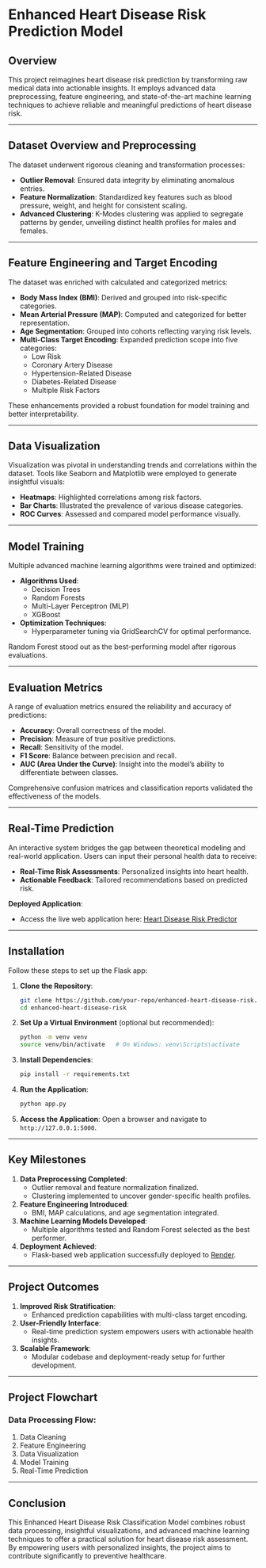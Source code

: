 # Enhanced Heart Disease Risk Prediction Model

## Overview
This project reimagines heart disease risk prediction by transforming raw medical data into actionable insights. It employs advanced data preprocessing, feature engineering, and state-of-the-art machine learning techniques to achieve reliable and meaningful predictions of heart disease risk.

---

## Dataset Overview and Preprocessing

The dataset underwent rigorous cleaning and transformation processes:
- **Outlier Removal**: Ensured data integrity by eliminating anomalous entries.
- **Feature Normalization**: Standardized key features such as blood pressure, weight, and height for consistent scaling.
- **Advanced Clustering**: K-Modes clustering was applied to segregate patterns by gender, unveiling distinct health profiles for males and females.

---

## Feature Engineering and Target Encoding

The dataset was enriched with calculated and categorized metrics:
- **Body Mass Index (BMI)**: Derived and grouped into risk-specific categories.
- **Mean Arterial Pressure (MAP)**: Computed and categorized for better representation.
- **Age Segmentation**: Grouped into cohorts reflecting varying risk levels.
- **Multi-Class Target Encoding**: Expanded prediction scope into five categories:
  - Low Risk
  - Coronary Artery Disease
  - Hypertension-Related Disease
  - Diabetes-Related Disease
  - Multiple Risk Factors

These enhancements provided a robust foundation for model training and better interpretability.

---

## Data Visualization

Visualization was pivotal in understanding trends and correlations within the dataset. Tools like Seaborn and Matplotlib were employed to generate insightful visuals:
- **Heatmaps**: Highlighted correlations among risk factors.
- **Bar Charts**: Illustrated the prevalence of various disease categories.
- **ROC Curves**: Assessed and compared model performance visually.

---

## Model Training

Multiple advanced machine learning algorithms were trained and optimized:
- **Algorithms Used**:
  - Decision Trees
  - Random Forests
  - Multi-Layer Perceptron (MLP)
  - XGBoost
- **Optimization Techniques**:
  - Hyperparameter tuning via GridSearchCV for optimal performance.

Random Forest stood out as the best-performing model after rigorous evaluations.

---

## Evaluation Metrics

A range of evaluation metrics ensured the reliability and accuracy of predictions:
- **Accuracy**: Overall correctness of the model.
- **Precision**: Measure of true positive predictions.
- **Recall**: Sensitivity of the model.
- **F1 Score**: Balance between precision and recall.
- **AUC (Area Under the Curve)**: Insight into the model’s ability to differentiate between classes.

Comprehensive confusion matrices and classification reports validated the effectiveness of the models.

---

## Real-Time Prediction

An interactive system bridges the gap between theoretical modeling and real-world application. Users can input their personal health data to receive:
- **Real-Time Risk Assessments**: Personalized insights into heart health.
- **Actionable Feedback**: Tailored recommendations based on predicted risk.

**Deployed Application**:
- Access the live web application here: [Heart Disease Risk Predictor](https://heart-disease-risk-predictor.onrender.com/)

---

## Installation

Follow these steps to set up the Flask app:

1. **Clone the Repository**:
   ```bash
   git clone https://github.com/your-repo/enhanced-heart-disease-risk.git
   cd enhanced-heart-disease-risk
   ```

2. **Set Up a Virtual Environment** (optional but recommended):
   ```bash
   python -m venv venv
   source venv/bin/activate   # On Windows: venv\Scripts\activate
   ```

3. **Install Dependencies**:
   ```bash
   pip install -r requirements.txt
   ```

4. **Run the Application**:
   ```bash
   python app.py
   ```

5. **Access the Application**:
   Open a browser and navigate to `http://127.0.0.1:5000`.

---

## Key Milestones

1. **Data Preprocessing Completed**:
   - Outlier removal and feature normalization finalized.
   - Clustering implemented to uncover gender-specific health profiles.
2. **Feature Engineering Introduced**:
   - BMI, MAP calculations, and age segmentation integrated.
3. **Machine Learning Models Developed**:
   - Multiple algorithms tested and Random Forest selected as the best performer.
4. **Deployment Achieved**:
   - Flask-based web application successfully deployed to [Render](https://heart-disease-risk-predictor.onrender.com/).

---

## Project Outcomes

1. **Improved Risk Stratification**:
   - Enhanced prediction capabilities with multi-class target encoding.
2. **User-Friendly Interface**:
   - Real-time prediction system empowers users with actionable health insights.
3. **Scalable Framework**:
   - Modular codebase and deployment-ready setup for further development.

---

## Project Flowchart

### Data Processing Flow:
1. Data Cleaning
2. Feature Engineering
3. Data Visualization
4. Model Training
5. Real-Time Prediction

---

## Conclusion

This Enhanced Heart Disease Risk Classification Model combines robust data processing, insightful visualizations, and advanced machine learning techniques to offer a practical solution for heart disease risk assessment. By empowering users with personalized insights, the project aims to contribute significantly to preventive healthcare.

